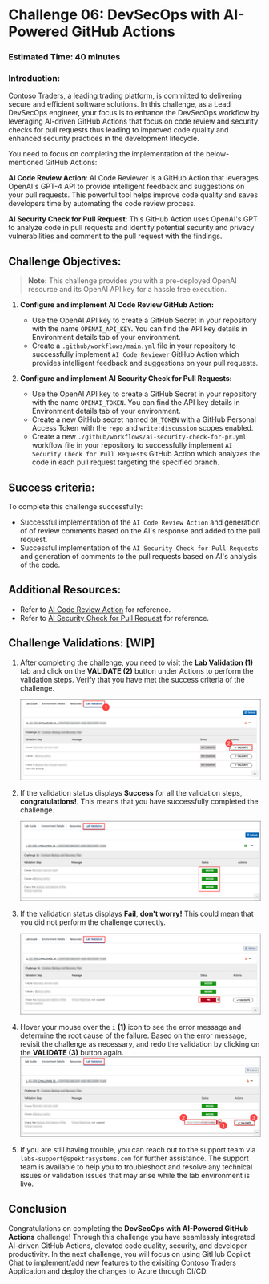 # Challenge 06: DevSecOps with AI-Powered GitHub Actions

### Estimated Time: 40 minutes

### Introduction:
Contoso Traders, a leading trading platform, is committed to delivering secure and efficient software solutions. In this challenge, as a Lead DevSecOps engineer, your focus is to enhance the DevSecOps workflow by leveraging AI-driven GitHub Actions that focus on code review and security checks for pull requests thus leading to improved code quality and enhanced security practices in the development lifecycle.

You need to focus on completing the implementation of the below-mentioned GitHub Actions:

**AI Code Review Action**: AI Code Reviewer is a GitHub Action that leverages OpenAI's GPT-4 API to provide intelligent feedback and suggestions on your pull requests. This powerful tool helps improve code quality and saves developers time by automating the code review process.

**AI Security Check for Pull Request**: This GitHub Action uses OpenAI's GPT to analyze code in pull requests and identify potential security and privacy vulnerabilities and comment to the pull request with the findings.

## Challenge Objectives:

>**Note:** This challenge provides you with a pre-deployed OpenAI resource and its OpenAI API key for a hassle free execution.

1. **Configure and implement AI Code Review GitHub Action:**
   
   - Use the OpenAI API key **<inject key="openAIkey" enableCopy="false" />** to create a GitHub Secret in your repository with the name `OPENAI_API_KEY`. You can find the API key details in Environment details tab of your environment.
   - Create a `.github/workflows/main.yml` file in your repository to successfully implement `AI Code Reviewer` GitHub Action which provides intelligent feedback and suggestions on your pull requests.

2. **Configure and implement AI Security Check for Pull Requests:**
   - Use the OpenAI API key **<inject key="openAIkey" enableCopy="false" />** to create a GitHub Secret in your repository with the name `OPENAI_TOKEN`. You can find the API key details in Environment details tab of your environment.
   - Create a new GitHub secret named `GH_TOKEN` with a GitHub Personal Access Token with the `repo` and `write:discussion` scopes enabled.
   - Create a new `./github/workflows/ai-security-check-for-pr.yml` workflow file in your repository to successfully implement `AI Security Check for Pull Requests` GitHub Action which analyzes the code in each pull request targeting the specified branch.
  
## Success criteria:
To complete this challenge successfully:

- Successful implementation of the `AI Code Review Action` and generation of of review comments based on the AI's response and added to the pull request.
- Successful implementation of the `AI Security Check for Pull Requests` and generation of comments to the pull requests based on AI's analysis of the code.

## Additional Resources:


- Refer to [AI Code Review Action](https://github.com/marketplace/actions/ai-code-review-action) for reference.
- Refer to [AI Security Check for Pull Request](https://github.com/marketplace/actions/ai-security-check-for-pull-request) for reference.

## Challenge Validations: [WIP]

1. After completing the challenge, you need to visit the **Lab Validation (1)** tab and click on the **VALIDATE (2)** button under Actions to perform the validation steps. Verify that you have met the success criteria of the challenge. 
 
    ![](../media/validate01.png "Validation")
 
1. If the validation status displays **Success** for all the validation steps, **congratulations!**. This means that you have successfully completed the challenge.
 
     ![](../media/validate02.png "Validation")
1. If the validation status displays **Fail**, **don't worry!** This could mean that you did not perform the challenge correctly.
 
     ![](../media/validate03.png "Validation")
 
1. Hover your mouse over the `i` **(1)** icon to see the error message and determine the root cause of the failure. Based on the error message, revisit the challenge as necessary, and redo the validation by clicking on the **VALIDATE (3)** button again.
     ![](../media/validate04.png "Validation")
 
1. If you are still having trouble, you can reach out to the support team via `labs-support@spektrasystems.com` for further assistance. The support team is available to help you to troubleshoot and resolve any technical issues or validation issues that may arise while the lab environment is live.

## Conclusion
Congratulations on completing the **DevSecOps with AI-Powered GitHub Actions** challenge! Through this challenge you have seamlessly integrated AI-driven GitHub Actions, elevated code quality, security, and developer productivity. In the next challenge, you will focus on using GitHub Copilot Chat to implement/add new features to the exisiting Contoso Traders Application and deploy the changes to Azure through CI/CD. 
